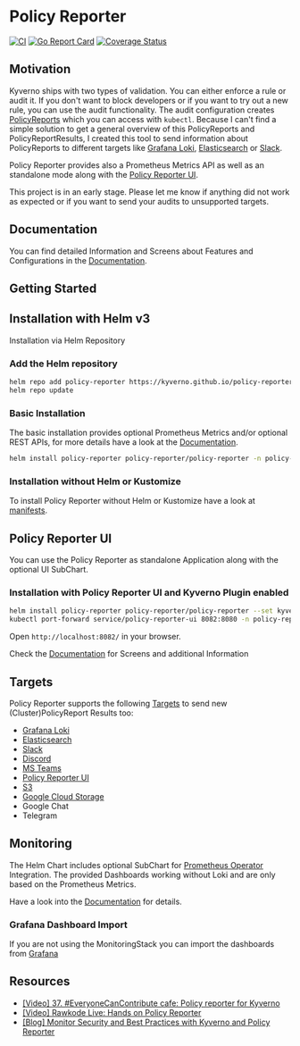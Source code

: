 # Policy Reporter
[![CI](https://github.com/kyverno/policy-reporter/actions/workflows/ci.yaml/badge.svg)](https://github.com/kyverno/policy-reporter/actions/workflows/ci.yaml) [![Go Report Card](https://goreportcard.com/badge/github.com/kyverno/policy-reporter)](https://goreportcard.com/report/github.com/kyverno/policy-reporter) [![Coverage Status](https://coveralls.io/repos/github/kyverno/policy-reporter/badge.svg?branch=main)](https://coveralls.io/github/kyverno/policy-reporter?branch=main)

## Motivation

Kyverno ships with two types of validation. You can either enforce a rule or audit it. If you don't want to block developers or if you want to try out a new rule, you can use the audit functionality. The audit configuration creates [PolicyReports](https://kyverno.io/docs/policy-reports/) which you can access with `kubectl`. Because I can't find a simple solution to get a general overview of this PolicyReports and PolicyReportResults, I created this tool to send information about PolicyReports to different targets like [Grafana Loki](https://grafana.com/oss/loki/), [Elasticsearch](https://www.elastic.co/de/elasticsearch/) or [Slack](https://slack.com/). 

Policy Reporter provides also a Prometheus Metrics API as well as an standalone mode along with the [Policy Reporter UI](https://kyverno.github.io/policy-reporter/guide/getting-started#core--policy-reporter-ui).

This project is in an early stage. Please let me know if anything did not work as expected or if you want to send your audits to unsupported targets.

## Documentation

You can find detailed Information and Screens about Features and Configurations in the [Documentation](https://kyverno.github.io/policy-reporter).

## Getting Started

## Installation with Helm v3

Installation via Helm Repository

### Add the Helm repository
```bash
helm repo add policy-reporter https://kyverno.github.io/policy-reporter
helm repo update
```

### Basic Installation

The basic installation provides optional Prometheus Metrics and/or optional REST APIs, for more details have a look at the [Documentation](https://kyverno.github.io/policy-reporter/guide/getting-started).

```bash
helm install policy-reporter policy-reporter/policy-reporter -n policy-reporter --set metrics.enabled=true --set rest.enabled=true --create-namespace
```

### Installation without Helm or Kustomize

To install Policy Reporter without Helm or Kustomize have a look at [manifests](https://github.com/kyverno/policy-reporter/tree/main/manifest).

## Policy Reporter UI

You can use the Policy Reporter as standalone Application along with the optional UI SubChart.

### Installation with Policy Reporter UI and Kyverno Plugin enabled
```bash
helm install policy-reporter policy-reporter/policy-reporter --set kyvernoPlugin.enabled=true --set ui.enabled=true --set ui.plugins.kyverno=true -n policy-reporter --create-namespace
kubectl port-forward service/policy-reporter-ui 8082:8080 -n policy-reporter
```
Open `http://localhost:8082/` in your browser.

Check the [Documentation](https://kyverno.github.io/policy-reporter/guide/getting-started#core--policy-reporter-ui) for Screens and additional Information

## Targets

Policy Reporter supports the following [Targets](https://kyverno.github.io/policy-reporter/core/06-targets) to send new (Cluster)PolicyReport Results too:
* [Grafana Loki](https://kyverno.github.io/policy-reporter/core/targets#grafana-loki)
* [Elasticsearch](https://kyverno.github.io/policy-reporter/core/targets#elasticsearch)
* [Slack](https://kyverno.github.io/policy-reporter/core/targets#slack)
* [Discord](https://kyverno.github.io/policy-reporter/core/targets#discord)
* [MS Teams](https://kyverno.github.io/policy-reporter/core/targets#microsoft-teams)
* [Policy Reporter UI](https://kyverno.github.io/policy-reporter/core/targets#policy-reporter-ui)
* [S3](https://kyverno.github.io/policy-reporter/core/targets#s3-compatible-storage)
* [Google Cloud Storage](https://kyverno.github.io/policy-reporter/core/targets/#google-cloud-storage)
* Google Chat
* Telegram

## Monitoring

The Helm Chart includes optional SubChart for [Prometheus Operator](https://github.com/prometheus-community/helm-charts/tree/main/charts/kube-prometheus-stack) Integration. The provided Dashboards working without Loki and are only based on the Prometheus Metrics.

Have a look into the [Documentation](https://kyverno.github.io/policy-reporter/guide/helm-chart-core/#configure-the-servicemonitor) for details.

### Grafana Dashboard Import

If you are not using the MonitoringStack you can import the dashboards from [Grafana](https://grafana.com/orgs/policyreporter/dashboards)

## Resources

* [[Video] 37. #EveryoneCanContribute cafe: Policy reporter for Kyverno](https://youtu.be/1mKywg9f5Fw)
* [[Video] Rawkode Live: Hands on Policy Reporter](https://www.youtube.com/watch?v=ZrOtTELNLyg)
* [[Blog] Monitor Security and Best Practices with Kyverno and Policy Reporter](https://blog.webdev-jogeleit.de/blog/monitor-security-with-kyverno-and-policy-reporter/)
